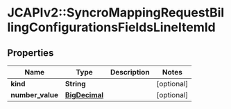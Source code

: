 # JCAPIv2::SyncroMappingRequestBillingConfigurationsFieldsLineItemId

## Properties
Name | Type | Description | Notes
------------ | ------------- | ------------- | -------------
**kind** | **String** |  | [optional] 
**number_value** | [**BigDecimal**](BigDecimal.md) |  | [optional] 

